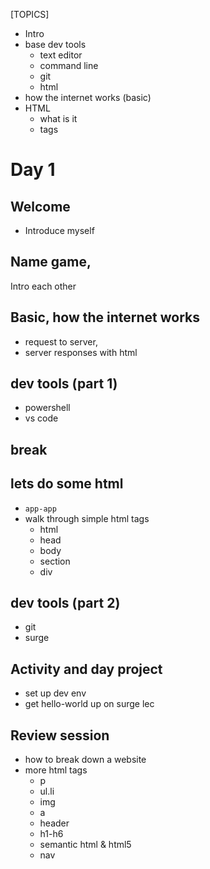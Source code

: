[TOPICS]

- Intro
- base dev tools
    - text editor
    - command line
    - git
    - html
- how the internet works (basic)
- HTML
    - what is it
    - tags

# Day 1

## Welcome
- Introduce myself

## Name game, 
Intro each other

## Basic, how the internet works

- request to server, 
- server responses with html

## dev tools (part 1)

- powershell 
- vs code

## break 

## lets do some html
- `app-app` 
- walk through simple html tags
    - html
    - head
    - body
    - section 
    - div

## dev tools (part 2)

- git
- surge

## Activity and day project

- set up dev env
- get hello-world up on surge
lec

## Review session
- how to break down a website 
- more html tags
    - p
    - ul.li
    - img
    - a
    - header
    - h1-h6
    - semantic html & html5
    - nav


    